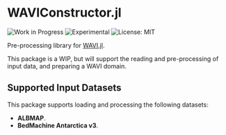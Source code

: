 # WAVIConstructor.jl
![Work in Progress](https://img.shields.io/badge/status-work--in--progress-orange)
![Experimental](https://img.shields.io/badge/status-experimental-blueviolet)
![License: MIT](https://img.shields.io/badge/license-MIT-green)


Pre-processing library for [WAVI.jl](https://github.com/WAVI-ice-sheet-model/WAVI.jl).

This package is a WIP, but will support the reading and pre-processing of input data, and preparing a WAVI domain.

## Supported Input Datasets

This package supports loading and processing the following datasets:

- **ALBMAP**.
- **BedMachine Antarctica v3**.

